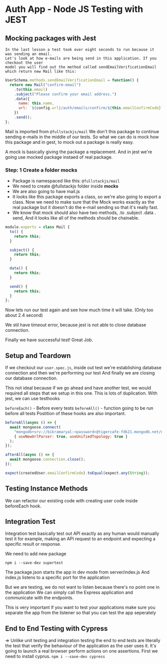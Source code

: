 # Auth App - Node JS Testing with JEST

## Mocking packages with Jest

    In the last lesson a test took over eight seconds to run because it was sending an email.
    Let's look at how e-mails are being send in this application. If you checkout the user
    model you will find out the method called sendEmailVerificationEmail which return new Mail like this:

```js
UserSchema.methods.sendEmailVerificationEmail = function() {
  return new Mail("confirm-email")
    .to(this.email)
    .subject("Please confirm your email address.")
    .data({
      name: this.name,
      url: `${config.url}/auth/emails/confirm/${this.emailConfirmCode}`,
    })
    .send();
};
```

Mail is imported from `@fullstackjs/mail`
We don't this package to continue sending e-mails in the middle of our tests. So what we can do is mock how this package and in gest, to mock out a package is really easy.

A mock is basically giving the package a replacement. And in jest we're going use mocked package instaed of real package.

### Step: 1 Create a folder **mocks**

- Package is namespaced like this: `@fullstackjs/mail`
- We need to create @fullstackjs folder inside **mocks**
- We are also going to have mail.js
- It looks like this package exports a class, so we're also going to export a class. Now we need to make sure that the Mock works exactly as the real package but it doesn't do the e-mail sending so that it's really fast.
- We know that mock should also have two methods, .to .subject .data . send, And it looks like all of the methods should be chainable.

```js
module.exports = class Mail {
  to() {
    return this;
  }

  subject() {
    return this;
  }

  data() {
    return this;
  }

  send() {
    return this;
  }
};
```

Now lets run our test again and see how much time it will take. (Only too about 2.4 second)

We stil have timeout error, because jest is not able to close database connection.

Finally we have successful test! Great Job.

## Setup and Teardown

If we checkout our `user.spec.js`, inside out test we're establishing database connection and then we're performing our test And finally we are closing our database connection.

This not ideal because if we go ahead and have another test, we would required all steps that we setup in this one. This is lots of duplication. With jest, we can use testhooks

`beforeEach()` - Before every tests
`beforeAll()` - function going to be run before all tests
Postition of these hooks are also important.

```js
beforeAll(async () => {
  await mongoose.connect(
    "mongodb+srv://bikramaryal:<password>@tigercafe-fdk21.mongodb.net/nodetest?retryWrites=true&w=majority",
    { useNewUrlParser: true, useUnifiedTopology: true }
  );
});

afterAll(async () => {
  await mongoose.connection.close();
});
```

```js
expect(createdUser.emailConfirmCode).toEqual(expect.any(String));
```

## Testing Instance Methods

We can refactor our existing code with creating user code inside beforeEach hook.

## Integration Test

Integration test basically test out API exactly as any human would manually test it for example, making an API request to an endpoint and expecting a specific result or response.

We need to add new package

`npm i --save-dev supertest`

The package.json starts the app in dev mode from server/index.js
And index.js listens to a specific port for the application

But we are testing, we do not want to listen because there's no point one in the application
We can simply call the Express application and communicate with the endpoints.

This is very important if you want to test your applications make sure you separate the app from the listener so that you can test the app seperately

## End to End Testing with Cypress

=> Unlike unit testing and integration testing the end to end tests are literally the test that verify the behaviour of the application as the user uses it. It's going to launch a real browser perform actions on one assertions. First we need to install cyprus.
`npm i --save-dev cypress`
